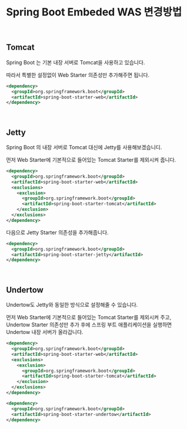 # Spring Boot Embeded WAS 변경방법

<br/>

## Tomcat

Spring Boot 는 기본 내장 서버로 Tomcat을 사용하고 있습니다.

따라서 특별한 설정없이 Web Starter 의존성만 추가해주면 됩니다.

```xml
<dependency>
  <groupId>org.springframework.boot</groupId>
  <artifactId>spring-boot-starter-web</artifactId>
</dependency>
```

<br/>

## Jetty

Spring Boot 의 내장 서버로 Tomcat 대신에 Jetty를 사용해보겠습니디.

먼저 Web Starter에 기본적으로 들어있는 Tomcat Starter를 제외시켜 줍니다.

```xml
<dependency>
  <groupId>org.springframework.boot</groupId>
  <artifactId>spring-boot-starter-web</artifactId>
  <exclusions>
    <exclusion>
      <groupId>org.springframework.boot</groupId>
      <artifactId>spring-boot-starter-tomcat</artifactId>
    </exclusion>
  </exclusions>
</dependency>
```

다음으로 Jetty Starter 의존성을 추가해줍니다.

```xml
<dependency>
  <groupId>org.springframework.boot</groupId>
  <artifactId>spring-boot-starter-jetty</artifactId>
</dependency>
```

<br/>

## Undertow

Undertow도 Jetty와 동일한 방식으로 설정해줄 수 있습니다.

먼저 Web Starter에 기본적으로 들어있는 Tomcat Starter를 제외시켜 주고,
Undertow Starter 의존성만 추가 후에 스프링 부트 애플리케이션을 실행하면 Undertow 내장 서버가 올라갑니다.

```xml
<dependency>
  <groupId>org.springframework.boot</groupId>
  <artifactId>spring-boot-starter-web</artifactId>
  <exclusions>
    <exclusion>
      <groupId>org.springframework.boot</groupId>
      <artifactId>spring-boot-starter-tomcat</artifactId>
    </exclusion>
  </exclusions>
</dependency>
```

```xml
<dependency>
  <groupId>org.springframework.boot</groupId>
  <artifactId>spring-boot-starter-undertow</artifactId>
</dependency>
```
